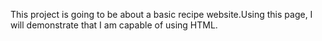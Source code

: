 This project is going to be about a basic recipe website.Using this page, I will demonstrate that I am capable of using HTML. 